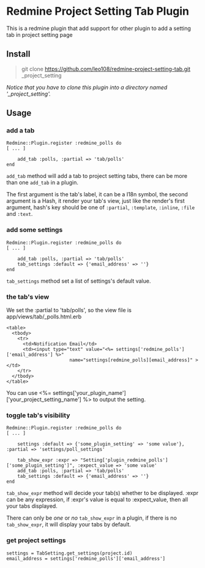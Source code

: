 # Redmine Project Setting Tab Plugin

This is a redmine plugin that add support for other plugin to add a setting tab in project setting page

## Install

> git clone https://github.com/leo108/redmine-project-setting-tab.git _project_setting

*Notice that you have to clone this plugin into a directory named '_project_setting'.*

## Usage

### add a tab

    Redmine::Plugin.register :redmine_polls do
    [ ... ]

        add_tab :polls, :partial => 'tab/polls'
    end

`add_tab` method will add a tab to project setting tabs, there can be more than one `add_tab` in a plugin.

The first argument is the tab's label, it can be a I18n symbol, the second argument is a Hash, it render your tab's view, just like the render's first argument, hash's key should be one of `:partial`, `:template`, `:inline`, `:file` and `:text`.

### add some settings

    Redmine::Plugin.register :redmine_polls do
    [ ... ]

        add_tab :polls, :partial => 'tab/polls'
        tab_settings :default => {'email_address' => ''}
    end

`tab_settings` method set a list of settings's default value.

### the tab's view

We set the :partial to 'tab/polls', so the view file is app/views/tab/_polls.html.erb

    <table>
      <tbody>
        <tr>
          <td>Notification Email</td>
          <td><input type="text" value="<%= settings['redmine_polls']['email_address'] %>"
                           name="settings[redmine_polls][email_address]" ></td>
        </tr>
      </tbody>
    </table>

You can use <%= settings['your_plugin_name']['your_project_setting_name'] %> to output the setting.

### toggle tab's visibility

    Redmine::Plugin.register :redmine_polls do
    [ ... ]

        settings :default => {'some_plugin_setting' => 'some value'}, :partial => 'settings/poll_settings'

        tab_show_expr :expr => "Setting['plugin_redmine_polls']['some_plugin_setting']", :expect_value => 'some value'
        add_tab :polls, :partial => 'tab/polls'
        tab_settings :default => {'email_address' => ''}
    end

`tab_show_expr` method will decide your tab(s) whether to be displayed. :expr can be any expression, if :expr's value is equal to :expect_value, then all your tabs displayed.

There can only be *one* or *no* `tab_show_expr` in a plugin, if there is no `tab_show_expr`, it will display your tabs by default.

### get project settings

    settings = TabSetting.get_settings(project.id)
    email_address = settings['redmine_polls']['email_address']

